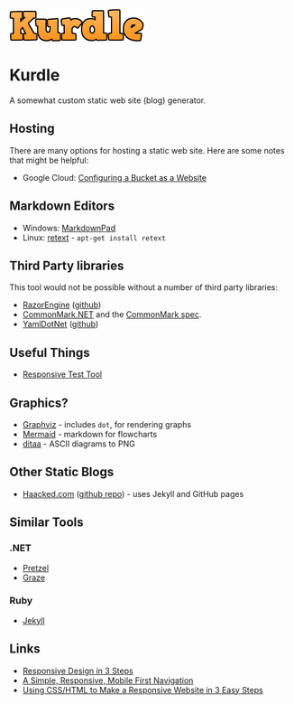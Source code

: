 ![](logo.png)

# Kurdle #

A somewhat custom static web site (blog) generator.

## Hosting ##

There are many options for hosting a static web site. Here are
some notes that might be helpful:

- Google Cloud: [Configuring a Bucket as a Website](https://cloud.google.com/storage/docs/website-configuration)

## Markdown Editors ##

- Windows: [MarkdownPad](http://markdownpad.com/)
- Linux: [retext](http://sourceforge.net/p/retext/home/ReText/) - `apt-get install retext`

## Third Party libraries ##

This tool would not be possible without a number of third party libraries:

- [RazorEngine](https://antaris.github.io/RazorEngine/) ([github](https://github.com/Antaris/RazorEngine))
- [CommonMark.NET](https://github.com/Knagis/CommonMark.NET/) and the [CommonMark spec](http://commonmark.org/).
- [YamlDotNet](http://aaubry.net/pages/yamldotnet.html)  ([github](https://github.com/aaubry/YamlDotNet))


## Useful Things ##

- [Responsive Test Tool](http://mattkersley.com/responsive/)


## Graphics? ##

- [Graphviz](http://www.graphviz.org/) - includes `dot`, for rendering graphs
- [Mermaid](https://github.com/knsv/mermaid) - markdown for flowcharts
- [ditaa](http://ditaa.sourceforge.net/) - ASCII diagrams to PNG


## Other Static Blogs ##

- [Haacked.com](http://haacked.com/) ([github repo](https://github.com/haacked/haacked.com)) - uses Jekyll and GitHub pages

## Similar Tools ##

### .NET ###

- [Pretzel](https://github.com/Code52/pretzel)
- [Graze](https://github.com/mikoskinen/graze)

### Ruby ###

- [Jekyll](https://github.com/jekyll/jekyll)


## Links ##

- [Responsive Design in 3 Steps](http://webdesignerwall.com/tutorials/responsive-design-in-3-steps)
- [A Simple, Responsive, Mobile First Navigation](http://webdesign.tutsplus.com/articles/a-simple-responsive-mobile-first-navigation--webdesign-6074)
- [Using CSS/HTML to Make a Responsive Website in 3 Easy Steps](http://css.dzone.com/articles/using-csshtml-make-responsive)
